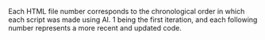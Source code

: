 Each HTML file number corresponds to the chronological order in which each script was made using AI. 1 being the first iteration, and each following number represents a more recent and updated code.
